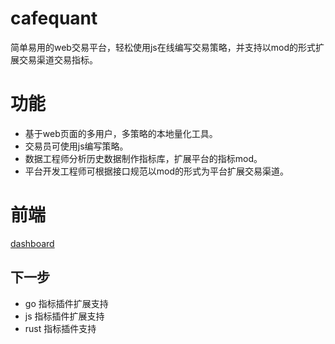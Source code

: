 # cafequant
简单易用的web交易平台，轻松使用js在线编写交易策略，并支持以mod的形式扩展交易渠道交易指标。


# 功能 
 - 基于web页面的多用户，多策略的本地量化工具。
 - 交易员可使用js编写策略。
 - 数据工程师分析历史数据制作指标库，扩展平台的指标mod。
 - 平台开发工程师可根据接口规范以mod的形式为平台扩展交易渠道。

# 前端
[dashboard](https://github.com/gogoquant/jojoquant-dashboard)

## 下一步
- go 指标插件扩展支持
- js 指标插件扩展支持
- rust 指标插件支持


